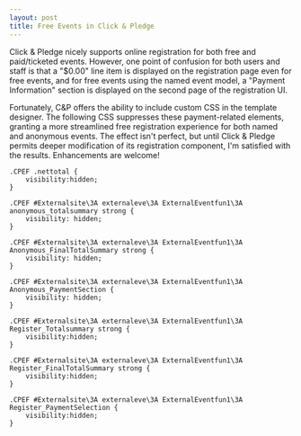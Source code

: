 ```yaml
---
layout: post
title: Free Events in Click & Pledge
---
```


Click & Pledge nicely supports online registration for both free and paid/ticketed events. However, one point of confusion for
both users and staff is that a "$0.00" line item is displayed on the registration page even for free events, and for free events using the named event model, a "Payment Information" section is displayed on the second page of the registration UI.

Fortunately, C&P offers the ability to include custom CSS in the template designer. The following CSS suppresses these payment-related
elements, granting a more streamlined free registration experience for both named and anonymous events. The effect isn't perfect, but until Click & Pledge permits deeper modification of its registration component, I'm satisfied with the results. Enhancements are welcome!

    .CPEF .nettotal {
        visibility:hidden;
    }

    .CPEF #Externalsite\3A externaleve\3A ExternalEventfun1\3A anonymous_totalsummary strong {
        visibility: hidden;
    }

    .CPEF #Externalsite\3A externaleve\3A ExternalEventfun1\3A Anonymous_FinalTotalSummary strong {
        visibility: hidden;
    }

    .CPEF #Externalsite\3A externaleve\3A ExternalEventfun1\3A Anonymous_PaymentSection {
        visibility: hidden;
    }

    .CPEF #Externalsite\3A externaleve\3A ExternalEventfun1\3A Register_Totalsummary strong {
        visibility:hidden;
    }

    .CPEF #Externalsite\3A externaleve\3A ExternalEventfun1\3A Register_FinalTotalSummary strong {
        visibility:hidden;
    }

    .CPEF #Externalsite\3A externaleve\3A ExternalEventfun1\3A Register_PaymentSelection {
        visibility:hidden;
    }
